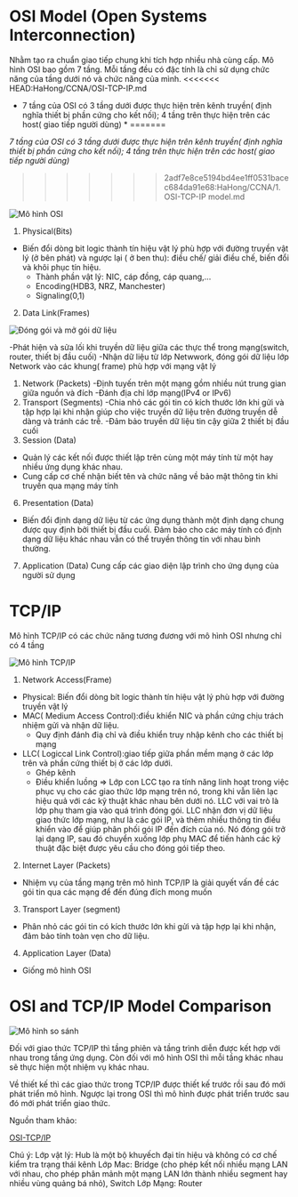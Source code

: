 
# OSI Model (Open Systems Interconnection)
Nhằm tạo ra chuẩn giao tiếp chung khi tích hợp nhiều nhà cùng cấp. Mô hình OSI bao gồm 7 tầng. Mỗi tầng đều có đặc tính là chỉ sử dụng chức năng của tầng dưới nó và chức năng của mình.
<<<<<<< HEAD:HaHong/CCNA/OSI-TCP-IP.md
* 7 tầng  của OSI có 3 tầng dưới được thực hiện trên kênh truyền( định nghĩa thiết bị phần cứng cho kết nối); 4 tầng trên thực hiện trên các host( giao tiếp người dùng) *
=======

*7 tầng  của OSI có 3 tầng dưới được thực hiện trên kênh truyền( định nghĩa thiết bị phần cứng cho kết nối); 4 tầng trên thực hiện trên các host( giao tiếp người dùng)*
>>>>>>> 2adf7e8ce5194bd4ee1ff0531bacec684da91e68:HaHong/CCNA/1. OSI-TCP-IP model.md

![Mô hình OSI](https://upload.wikimedia.org/wikipedia/commons/thumb/8/8d/OSI_Model_v1.svg/800px-OSI_Model_v1.svg.png)

1. Physical(Bits)
 - Biến đổi dòng bit logic thành tín hiệu vật lý phù hợp với đường truyền vật lý (ở bên phát) và ngược lại ( ở ben thu): điều chế/ giải điều chế, biến đổi và khôi phục tín hiệu.
   - Thành phần vật lý: NIC, cáp đồng, cáp quang,... 
   - Encoding(HDB3, NRZ, Manchester)
   - Signaling(0,1)  
2. Data Link(Frames)
   
![Đóng gói và mở gói dữ liệu](https://vnpro.vn/upload/user/images/Tin%20T%E1%BB%A9c/1(2).jpg)

 -Phát hiện và sửa lối khi truyền dữ liệu giữa các thực thể trong mạng(switch, router, thiết bị đầu cuối)
 -Nhận dữ liệu từ lớp Netwwork, đóng gói dữ liệu lớp Network vào các khung( frame) phù hợp với mạng vật lý
1. Network (Packets)
 -Định tuyến trên một mạng gồm nhiều nút trung gian giữa nguồn và đích
 -Đánh địa chỉ lớp mạng(IPv4 or IPv6)
4. Transport (Segments)
 -Chia nhỏ các gói tin có kích thước lớn khi gửi và tập hợp lại khi nhận giúp cho việc truyền dữ liệu trên đường truyền dễ dàng và tránh các trễ.
 -Đảm bảo truyền dữ liệu tin cậy giữa 2 thiết bị đầu cuối
5. Session (Data)
 - Quản lý các kết nối được thiết lập trên cùng một máy tính từ một hay nhiều ứng dụng khác nhau.
 - Cung cấp cơ chế nhận biết tên và chức năng về bảo mật thông tin khi truyền qua mạng máy tính
6. Presentation (Data)
 - Biến đổi định dạng dữ liệu từ các ứng dụng thành một định dạng chung được quy định bởi thiết bị đầu cuối. Đảm bảo cho các máy tính có định dạng dữ liệu khác nhau vẫn có thể truyền thông tin với nhau bình thường.
7. Application (Data)
Cung cấp các giao diện lập trình cho ứng dụng của người sử dụng
# TCP/IP 
Mô hình TCP/IP có các chức năng tương đương với mô hình OSI nhưng chỉ có 4 tầng

![Mô hình TCP/IP](https://wiki.matbao.net/wp-content/uploads/2021/04/mo-hinh-tcp-ip-3.jpg)

1. Network Access(Frame)
 - Physical: Biến đổi dòng bít logic thành tín hiệu vật lý phù hợp với đường truyền vật lý
 - MAC( Medium Access Control):điều khiển NIC và phần cứng chịu trách nhiệm gửi và nhận dữ liệu.
    - Quy định đánh điạ chỉ và điều khiển truy nhập kênh cho các thiết bị mạng
 - LLC( Logiccal Link Control):giao tiếp giữa phần mềm mạng ở các lớp trên và phần cứng thiết bị ở các lớp dưới.
    - Ghép kênh
    - Điều khiển luồng
=> Lớp con LCC tạo ra tính năng linh hoạt trong việc phục vụ cho các giao thức lớp mạng trên nó, trong khi vẫn liên lạc hiệu quả với các kỹ thuật khác nhau bên dưới nó. LLC với vai trò là lớp phụ tham gia vào quá trình đóng gói. LLC nhận đơn vị dữ liệu giao thức lớp mạng, như là các gói IP, và thêm nhiều thông tin điều khiển vào để giúp phân phối gói IP đến đích của nó. Nó đóng gói trở lại dạng IP, sau đó chuyển xuống lớp phụ MAC để tiến hành các kỹ thuật đặc biệt được yêu cầu cho đóng gói tiếp theo. 
2. Internet Layer (Packets)
 - Nhiệm vụ của tầng mạng trên mô hình TCP/IP là giải quyết vấn đề các gói tin qua các mạng để đến đúng đích mong muốn
3. Transport Layer (segment)
 - Phân nhỏ các gói tin có kích thước lớn khi gửi và tập hợp lại khi nhận, đảm bảo tính toàn vẹn cho dữ liệu.
4. Application Layer (Data)
- Giống mô hình OSI
# OSI and TCP/IP Model Comparison

![Mô hình so sánh](https://2.bp.blogspot.com/--LdXEFHRLz0/UzQeMLNUyzI/AAAAAAAAADE/YAQAXBPEVqg/s1600/OSI-TCP-IP2.jpg)

Đối với giao thức TCP/IP thì tầng phiên và tầng trình diễn được kết hợp với nhau trong tầng ứng dụng. Còn đối với mô hình OSI thì mỗi tầng khác nhau sẽ thực hiện một nhiệm vụ khác nhau.

Về thiết kế thì các giao thức trong TCP/IP được thiết kế trước rồi sau đó mới phát triển mô hình. Ngược lại trong OSI thì mô hình được phát triển trước sau đó mới phát triển giao thức.

Nguồn tham khảo:

[OSI-TCP/IP](https://hocmangcoban.blogspot.com/2014/04/mo-hinh-osi-va-tcpip.html)

Chú ý:
Lớp vật lý: Hub là một bộ khuyếch đại tín hiệu và không có cơ chế kiểm tra trạng thái kênh
Lớp Mac: Bridge (cho phép kết nối nhiều mạng LAN với nhau, cho phép phân mảnh một mạng LAN lớn thành nhiều segment hay nhiều vùng quảng bá nhỏ), Switch
Lớp Mạng: Router
